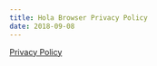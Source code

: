 ```yaml
---
title: Hola Browser Privacy Policy
date: 2018-09-08
---
```

<a href="https://www.iubenda.com/privacy-policy/77724957" class="iubenda-white no-brand iub-body-embed iubenda-embed" title="Privacy Policy">Privacy Policy</a>
